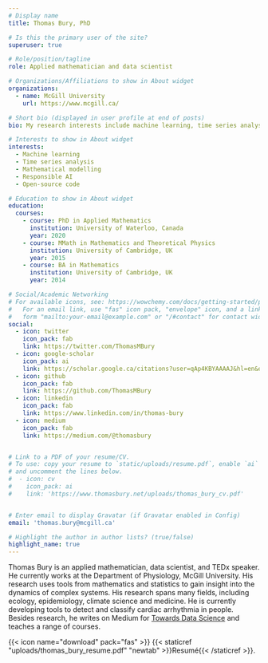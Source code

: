 ```yaml
---
# Display name
title: Thomas Bury, PhD

# Is this the primary user of the site?
superuser: true

# Role/position/tagline
role: Applied mathematician and data scientist

# Organizations/Affiliations to show in About widget
organizations:
  - name: McGill University
    url: https://www.mcgill.ca/

# Short bio (displayed in user profile at end of posts)
bio: My research interests include machine learning, time series analysis, and mathematical modelling.

# Interests to show in About widget
interests:
  - Machine learning
  - Time series analysis
  - Mathematical modelling
  - Responsible AI
  - Open-source code

# Education to show in About widget
education:
  courses:
    - course: PhD in Applied Mathematics
      institution: University of Waterloo, Canada
      year: 2020
    - course: MMath in Mathematics and Theoretical Physics
      institution: University of Cambridge, UK
      year: 2015
    - course: BA in Mathematics
      institution: University of Cambridge, UK
      year: 2014

# Social/Academic Networking
# For available icons, see: https://wowchemy.com/docs/getting-started/page-builder/#icons
#   For an email link, use "fas" icon pack, "envelope" icon, and a link in the
#   form "mailto:your-email@example.com" or "/#contact" for contact widget.
social:
  - icon: twitter
    icon_pack: fab
    link: https://twitter.com/ThomasMBury
  - icon: google-scholar
    icon_pack: ai
    link: https://scholar.google.ca/citations?user=qAp4KBYAAAAJ&hl=en&oi=ao
  - icon: github
    icon_pack: fab
    link: https://github.com/ThomasMBury
  - icon: linkedin
    icon_pack: fab
    link: https://www.linkedin.com/in/thomas-bury
  - icon: medium
    icon_pack: fab
    link: https://medium.com/@thomasbury


# Link to a PDF of your resume/CV.
# To use: copy your resume to `static/uploads/resume.pdf`, enable `ai` icons in `params.toml`,
# and uncomment the lines below.
#  - icon: cv
#    icon_pack: ai
#    link: 'https://www.thomasbury.net/uploads/thomas_bury_cv.pdf'


# Enter email to display Gravatar (if Gravatar enabled in Config)
email: 'thomas.bury@mcgill.ca'

# Highlight the author in author lists? (true/false)
highlight_name: true
---
```


Thomas Bury is an applied mathematician, data scientist, and TEDx speaker. He currently works at the Department of Physiology, McGill University. His research uses tools from mathematics and statistics to gain insight into the dynamics of complex systems. His research spans many fields, including ecology, epidemiology, climate science and medicine. He is currently developing tools to detect and classify cardiac arrhythmia in people. Besides research, he writes on Medium for <a href="https://medium.com/@thomasbury" target="_blank">Towards Data Science</a> and teaches a range of courses.

{{< icon name="download" pack="fas" >}} {{< staticref "uploads/thomas_bury_resume.pdf" "newtab" >}}Resumé{{< /staticref >}}.
